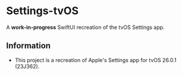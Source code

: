 # Settings-tvOS
A **work-in-progress** SwiftUI recreation of the tvOS Settings app.

## Information
- This project is a recreation of Apple's Settings app for tvOS 26.0.1 (23J362).

